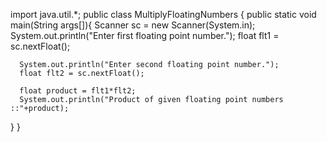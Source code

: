 import java.util.*;
public class MultiplyFloatingNumbers {
   public static void main(String args[]){
      Scanner sc = new Scanner(System.in);
      System.out.println("Enter first floating point number.");
      float flt1 = sc.nextFloat();

      System.out.println("Enter second floating point number.");
      float flt2 = sc.nextFloat();

      float product = flt1*flt2;
      System.out.println("Product of given floating point numbers ::"+product);
   }
}
